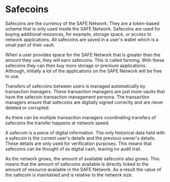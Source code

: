 # Safecoins
Safecoins are the currency of the SAFE Network. They are a token-based scheme that is only used inside the SAFE Network. Safecoins are used for buying additional resources, for example, storage space, or access to network applications. All safecoins are saved in a user's wallet which is a small part of their vault.

When a user provides space for the SAFE Network that is greater than the amount they use, they will earn safecoins. This is called farming. With these safecoins they can then buy more storage or premium applications. Although, initially a lot of the applications on the SAFE Network will be free to use.

Transfers of safecoins between users is managed automatically by transaction managers. These transaction managers are just more vaults that have the safecoin transaction management persona. The transaction managers ensure that safecoins are digitally signed correctly and are never deleted or corrupted.

As there can be multiple transaction managers coordinating transfers of safecoins the transfer happens at network speed.

A safecoin is a piece of digital information. The only historical data held with a safecoin is the current user's details and the previous owner's details. These details are only used for verification purposes. This means that safecoins can be thought of as digital cash, leaving no audit trail.

As the network grows, the amount of available safecoins also grows. This means that the amount of safecoins available is directly linked to the amount of resource available in the SAFE Network. As a result the value of the safecoin is maintained and is relative to the network size.





